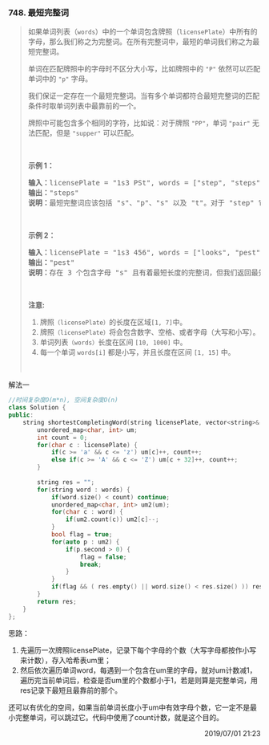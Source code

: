 ### 748. 最短完整词

> <div class="content__2ebE"><p>如果单词列表（<code>words</code>）中的一个单词包含牌照（<code>licensePlate</code>）中所有的字母，那么我们称之为完整词。在所有完整词中，最短的单词我们称之为最短完整词。</p>
> 
> <p>单词在匹配牌照中的字母时不区分大小写，比如牌照中的&nbsp;<code>"P"</code>&nbsp;依然可以匹配单词中的&nbsp;<code>"p"</code>&nbsp;字母。</p>
> 
> <p>我们保证一定存在一个最短完整词。当有多个单词都符合最短完整词的匹配条件时取单词列表中最靠前的一个。</p>
> 
> <p>牌照中可能包含多个相同的字符，比如说：对于牌照 <code>"PP"</code>，单词&nbsp;<code>"pair"</code>&nbsp;无法匹配，但是&nbsp;<code>"supper"</code>&nbsp;可以匹配。</p>
> 
> <p>&nbsp;</p>
> 
> <p><strong>示例 1：</strong></p>
> 
> <pre><strong>输入：</strong>licensePlate = "1s3 PSt", words = ["step", "steps", "stripe", "stepple"]
> <strong>输出：</strong>"steps"
> <strong>说明：</strong>最短完整词应该包括 "s"、"p"、"s" 以及 "t"。对于 "step" 它只包含一个 "s" 所以它不符合条件。同时在匹配过程中我们忽略牌照中的大小写。</pre>
> 
> <p>&nbsp;</p>
> 
> <p><strong>示例 2：</strong></p>
> 
> <pre><strong>输入：</strong>licensePlate = "1s3 456", words = ["looks", "pest", "stew", "show"]
> <strong>输出：</strong>"pest"
> <strong>说明：</strong>存在 3 个包含字母 "s" 且有着最短长度的完整词，但我们返回最先出现的完整词。
> </pre>
> 
> <p>&nbsp;</p>
> 
> <p><strong>注意:</strong></p>
> 
> <ol>
> 	<li>牌照<code>（licensePlate）</code>的长度在区域<code>[1, 7]</code>中。</li>
> 	<li>牌照<code>（licensePlate）</code>将会包含数字、空格、或者字母（大写和小写）。</li>
> 	<li>单词列表<code>（words）</code>长度在区间&nbsp;<code>[10, 1000]</code>&nbsp;中。</li>
> 	<li>每一个单词&nbsp;<code>words[i]</code>&nbsp;都是小写，并且长度在区间&nbsp;<code>[1, 15]</code>&nbsp;中。</li>
> </ol>
> 
> <p>&nbsp;</p>
> </div>

解法一
```cpp
//时间复杂度O(m*n), 空间复杂度O(n)
class Solution {
public:
    string shortestCompletingWord(string licensePlate, vector<string>& words) {
        unordered_map<char, int> um;
        int count = 0;
        for(char c : licensePlate) {
            if(c >= 'a' && c <= 'z') um[c]++, count++;
            else if(c >= 'A' && c <= 'Z') um[c + 32]++, count++;
        }
        
        string res = "";
        for(string word : words) {
            if(word.size() < count) continue;
            unordered_map<char, int> um2(um);
            for(char c : word) {
                if(um2.count(c)) um2[c]--;
            }
            bool flag = true;
            for(auto p : um2) {
                if(p.second > 0) {
                    flag = false;
                    break;
                }
            }
            if(flag && ( res.empty() || word.size() < res.size() )) res = word;
        }
        return res;
    }
};
```

思路：

1. 先遍历一次牌照licensePlate，记录下每个字母的个数（大写字母都按作小写来计数），存入哈希表um里；
2. 然后依次遍历单词word，每遇到一个包含在um里的字母，就对um计数减1，遍历完当前单词后，检查是否um里的个数都小于1，若是则算是完整单词，用res记录下最短且最靠前的那个。

还可以有优化的空间，如果当前单词长度小于um中有效字母个数，它一定不是最小完整单词，可以跳过它。代码中使用了count计数，就是这个目的。

<div style="text-align: right"> 2019/07/01 21:23 </div>